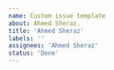 ```yaml
---
name: Custom issue template
about: Ahmed Sheraz.
title: 'Ahmed Sheraz'
labels: ''
assignees: 'Ahmed Sheraz'
status: 'Done'
---
```



